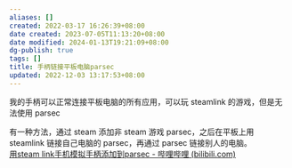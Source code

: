 ```yaml
---
aliases: []
created: 2022-03-17 16:26:39+08:00
date created: 2023-07-05T11:13:20+08:00
date modified: 2024-01-13T19:21:09+08:00
dg-publish: true
tags: []
title: 手柄链接平板电脑parsec
updated: 2022-12-03 13:17:53+08:00
---
```


我的手柄可以正常连接平板电脑的所有应用，可以玩 steamlink 的游戏，但是无法使用 parsec

有一种方法，通过 steam 添加非 steam 游戏 parsec，之后在平板上用 steamlink 链接自己电脑的 parsec，再通过 parsec 链接别人的电脑。  
[用steam link手机模拟手柄添加到parsec - 哔哩哔哩 (bilibili.com)](https://www.bilibili.com/read/cv11950902)